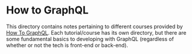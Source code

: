 # How to GraphQL

This directory contains notes pertaining to different courses provided by [How To GraphQL](https://www.howtographql.com/). Each tutorial/course has its own directory, but there are some fundamental basics to developing with GraphQL (regardless of whether or not the tech is front-end or back-end).
